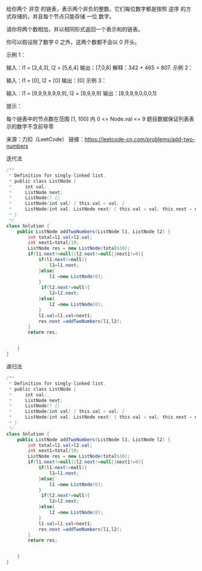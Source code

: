 给你两个 非空 的链表，表示两个非负的整数。它们每位数字都是按照 逆序 的方式存储的，并且每个节点只能存储 一位 数字。

请你将两个数相加，并以相同形式返回一个表示和的链表。

你可以假设除了数字 0 之外，这两个数都不会以 0 开头。

 

示例 1：


输入：l1 = [2,4,3], l2 = [5,6,4]
输出：[7,0,8]
解释：342 + 465 = 807.
示例 2：

输入：l1 = [0], l2 = [0]
输出：[0]
示例 3：

输入：l1 = [9,9,9,9,9,9,9], l2 = [9,9,9,9]
输出：[8,9,9,9,0,0,0,1]


提示：

每个链表中的节点数在范围 [1, 100] 内
0 <= Node.val <= 9
题目数据保证列表表示的数字不含前导零

来源：力扣（LeetCode）
链接：https://leetcode-cn.com/problems/add-two-numbers

迭代法

```java
/**
 * Definition for singly-linked list.
 * public class ListNode {
 *     int val;
 *     ListNode next;
 *     ListNode() {}
 *     ListNode(int val) { this.val = val; }
 *     ListNode(int val, ListNode next) { this.val = val; this.next = next; }
 * }
 */
class Solution {
    public ListNode addTwoNumbers(ListNode l1, ListNode l2) {
        int total=l1.val+l2.val;
        int next1=total/10;
        ListNode res = new ListNode(total%10);
        if(l1.next!=null||l2.next!=null||next1!=0){
            if(l1.next!=null){
                l1=l1.next;
            }else{
                l1 =new ListNode(0);
            }
             if(l2.next!=null){
                l2=l2.next;
            }else{
                l2 =new ListNode(0);
            }
            l1.val=l1.val+next1;
            res.next =addTwoNumbers(l1,l2);
        }
        return res;


    }
}
```

递归法

```java
/**
 * Definition for singly-linked list.
 * public class ListNode {
 *     int val;
 *     ListNode next;
 *     ListNode() {}
 *     ListNode(int val) { this.val = val; }
 *     ListNode(int val, ListNode next) { this.val = val; this.next = next; }
 * }
 */
class Solution {
    public ListNode addTwoNumbers(ListNode l1, ListNode l2) {
        int total=l1.val+l2.val;
        int next1=total/10;
        ListNode res = new ListNode(total%10);
        if(l1.next!=null||l2.next!=null||next1!=0){
            if(l1.next!=null){
                l1=l1.next;
            }else{
                l1 =new ListNode(0);
            }
             if(l2.next!=null){
                l2=l2.next;
            }else{
                l2 =new ListNode(0);
            }
            l1.val=l1.val+next1;
            res.next =addTwoNumbers(l1,l2);
        }
        return res;


    }
}
```

